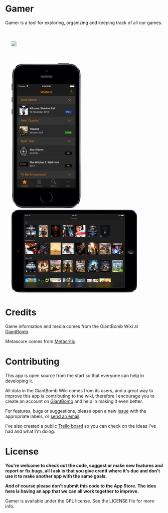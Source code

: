 Gamer
=====

Gamer is a tool for exploring, organizing and keeping track of all our games.
<br></br>
<br></br>
<a href="https://itunes.apple.com/us/app/gamer-manage-your-games/id683636311?mt=8&uo=4" target="_blank">
<img src="http://development-linkmaker.itunes.awcloud.net//htmlResources/assets/en_us//images/web/linkmaker/badge_appstore-lrg.svg" hspace="20">
</a>
<br></br>
<br></br>
<a href="https://raw.github.com/caiomello/gamer/master/Screenshots/iPhoneWishlist.png" target="_blank">
<img src="Screenshots/iPhoneWishlist.png" width="220" height="465" hspace="20">
</a>
<a href="https://raw.github.com/caiomello/gamer/master/Screenshots/iPadLibrary.png" target="_blank">
<img src="Screenshots/iPadLibrary.png" width="400" height="268" hspace="20">
</a>


Credits
=====

Game information and media comes from the GiantBomb Wiki at [GiantBomb](http://www.giantbomb.com).

Metascore comes from [Metacritic](http://www.metacritic.com).


Contributing
=====

This app is open source from the start so that everyone can help in developing it.

All data in the GiantBomb Wiki comes from its users, and a great way to improve this app is contributing to the wiki, therefore I encourage you to create an account on [GiantBomb](http://www.giantbomb.com) and help in making it even better.

For features, bugs or suggestions, please open a new [issue](https://github.com/caiomello/gamer/issues) with the appropriate labels, or [send an email](mailto:gamer.app@icloud.com).

I've also created a public [Trello board](https://trello.com/b/RlCG5Bxi/gamer) so you can check on the ideas I've had and what I'm doing.


License
=====

**You're welcome to check out the code, suggest or make new features and report or fix bugs, all I ask is that you give credit where it's due and don't use it to make another app with the same goals.**

**And of course please don't submit this code to the App Store. The idea here is having an app that we can all work together to improve.**

Gamer is available under the GPL license. See the LICENSE file for more info.
